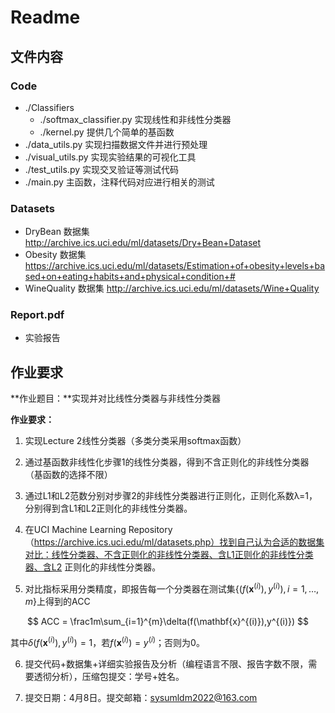 # Readme

## 文件内容

### Code

* ./Classifiers
  * ./softmax_classifier.py 实现线性和非线性分类器
  * ./kernel.py 提供几个简单的基函数
* ./data_utils.py 实现扫描数据文件并进行预处理
* ./visual_utils.py 实现实验结果的可视化工具
* ./test_utils.py 实现交叉验证等测试代码
* ./main.py 主函数，注释代码对应进行相关的测试

### Datasets

* DryBean 数据集 http://archive.ics.uci.edu/ml/datasets/Dry+Bean+Dataset  
* Obesity 数据集  https://archive.ics.uci.edu/ml/datasets/Estimation+of+obesity+levels+based+on+eating+habits+and+physical+condition+#  
* WineQuality 数据集 http://archive.ics.uci.edu/ml/datasets/Wine+Quality  

### Report.pdf

* 实验报告

## 作业要求

**作业题目：**实现并对比线性分类器与非线性分类器

**作业要求：**

1. 实现Lecture 2线性分类器（多类分类采用softmax函数）

2. 通过基函数非线性化步骤1的线性分类器，得到不含正则化的非线性分类器（基函数的选择不限）

3. 通过L1和L2范数分别对步骤2的非线性分类器进行正则化，正则化系数λ=1，分别得到含L1和L2正则化的非线性分类器。

4. 在UCI Machine Learning Repository（https://archive.ics.uci.edu/ml/datasets.php）找到自己认为合适的数据集对比：线性分类器、不含正则化的非线性分类器、含L1正则化的非线性分类器、含L2 正则化的非线性分类器。

5. 对比指标采用分类精度，即报告每一个分类器在测试集$\{(f(\mathbf{x}^{(i)}),y^{(i)}), i=1,\dots,m\}$上得到的ACC

$$
ACC = \frac1m\sum_{i=1}^{m}\delta(f(\mathbf{x}^{(i)}),y^{(i)})
$$

其中$\delta(f(\mathbf{x}^{(i)}),y^{(i)}) = 1$，若$f(\mathbf{x}^{(i)}) = y^{(i)}$；否则为$0$。

6. 提交代码+数据集+详细实验报告及分析（编程语言不限、报告字数不限，需要透彻分析），压缩包提交：学号+姓名。

7. 提交日期：4月8日。提交邮箱：sysumldm2022@163.com